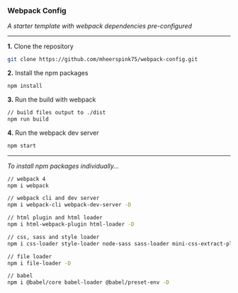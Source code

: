 ### Webpack Config

*A starter template with webpack dependencies pre-configured*

---

**1.** Clone the repository
```bash
git clone https://github.com/mheerspink75/webpack-config.git
```

**2.** Install the npm packages
```bash
npm install
```

**3.** Run the build with webpack
```bash
// build files output to ./dist
npm run build
```

**4.** Run the webpack dev server
```bash
npm start
```

---

*To install npm packages individually...*

```bash
// webpack 4
npm i webpack

// webpack cli and dev server
npm i webpack-cli webpack-dev-server -D

// html plugin and html loader
npm i html-webpack-plugin html-loader -D

// css, sass and style loader 
npm i css-loader style-loader node-sass sass-loader mini-css-extract-plugin -D

// file loader
npm i file-loader -D

// babel
npm i @babel/core babel-loader @babel/preset-env -D
```